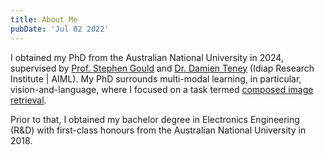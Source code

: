 ```yaml
---
title: About Me
pubDate: 'Jul 02 2022'
---
```



I obtained my PhD from the Australian National University in 2024, supervised by [Prof. Stephen Gould](https://users.cecs.anu.edu.au/~sgould/) and [Dr. Damien Teney](https://www.damienteney.info/) (Idiap Research Institute | AIML). My PhD surrounds multi-modal learning, in particular, vision-and-language, where I focused on a task termed [composed image retrieval](https://paperswithcode.com/dataset/cirr).

Prior to that, I obtained my bachelor degree in Electronics Engineering (R&D) with first-class honours from the Australian National University in 2018.
